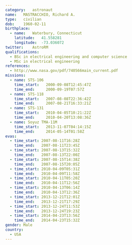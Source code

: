 ```yaml
---
category:	astronaut
name:	MASTRACCHIO, Richard A.
type:	civilian
dob:	1960-02-11
birthplace:
  - name:	Waterbury, Connecticut
    latitude:	41.558281
    longitude:	-73.036072
twitter:	AstroRM
qualifications:
  - BSc in electrical engineering and computer science
  - MSc in electrical engineering
references:
  - http://www.nasa.gov/pdf/740566main_current.pdf
missions:
  - name: STS-106
    time_start:   2000-09-08T12:45:47Z
    time_end:     2000-09-19T07:57Z
  - name: STS-118
    time_start:   2007-08-08T22:36:42Z
    time_end:     2007-08-21T16:33:21Z
  - name: STS-131
    time_start:   2010-04-05T10:21:22Z
    time_end:     2010-04-20T13:08:36Z
  - name: Soyuz TMA-11M
    time_start:   2013-11-07T04:14:15Z
    time_end:     2014-05-14T01:58Z
evas:
  - time_start: 2007-08-11T16:28Z
    time_end:   2007-08-11T23:45Z
  - time_start: 2007-08-13T15:32Z
    time_end:   2007-08-13T22:00Z
  - time_start: 2007-08-15T14:38Z
    time_end:   2007-08-15T20:05Z
  - time_start: 2010-04-09T05:31Z
    time_end:   2010-04-09T11:58Z
  - time_start: 2010-04-11T05:20Z
    time_end:   2010-04-11T12:56Z
  - time_start: 2010-04-13T06:14Z
    time_end:   2010-04-13T12:36Z
  - time_start: 2013-12-21T12:01Z
    time_end:   2013-12-21T17:29Z
  - time_start: 2013-12-24T11:53Z
    time_end:   2013-12-24T19:23Z
  - time_start: 2014-04-23T13:56Z
    time_end:   2014-04-23T15:32Z
gender:	Male
country:
  - USA
---
```

